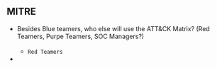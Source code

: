 ## MITRE
- Besides Blue teamers, who else will use the ATT&CK Matrix? (Red Teamers, Purpe Teamers, SOC Managers?) <br /><br />
  - `Red Teamers`
-

